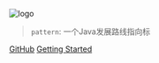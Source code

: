 ![logo](_media/pattern.svg)

> `pattern`: 一个Java发展路线指向标

[GitHub](https://github.com/buildupchao/pattern)
[Getting Started](#introduction)